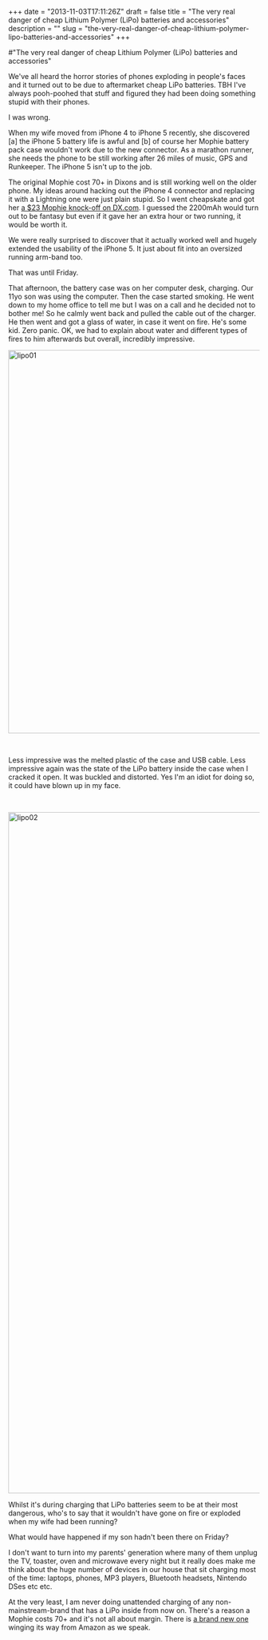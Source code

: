 +++
date = "2013-11-03T17:11:26Z"
draft = false
title = "The very real danger of cheap Lithium Polymer (LiPo) batteries and accessories"
description = ""
slug = "the-very-real-danger-of-cheap-lithium-polymer-lipo-batteries-and-accessories"
+++

#"The very real danger of cheap Lithium Polymer (LiPo) batteries and accessories"

We've all heard the horror stories of phones exploding in people's faces and it turned out to be due to aftermarket cheap LiPo batteries. TBH I've always pooh-poohed that stuff and figured they had been doing something stupid with their phones.

I was wrong.

When my wife moved from iPhone 4 to iPhone 5 recently, she discovered [a] the iPhone 5 battery life is awful and [b] of course her Mophie battery pack case wouldn't work due to the new connector. As a marathon runner, she needs the phone to be still working after 26 miles of music, GPS and Runkeeper. The iPhone 5 isn't up to the job.

The original Mophie cost 70+ in Dixons and is still working well on the older phone. My ideas around hacking out the iPhone 4 connector and replacing it with a Lightning one were just plain stupid. So I went cheapskate and got her <a href="http://dx.com/p/external-2200mah-battery-matte-back-case-for-iphone-5-black-silver-187985">a $23 Mophie knock-off on DX.com</a>. I guessed the 2200mAh would turn out to be fantasy but even if it gave her an extra hour or two running, it would be worth it.

We were really surprised to discover that it actually worked well and hugely extended the usability of the iPhone 5. It just about fit into an oversized running arm-band too.

That was until Friday.

That afternoon, the battery case was on her computer desk, charging. Our 11yo son was using the computer. Then the case started smoking. He went down to my home office to tell me but I was on a call and he decided not to bother me! So he calmly went back and pulled the cable out of the charger. He then went and got a glass of water, in case it went on fire. He's some kid. Zero panic. OK, we had to explain about water and different types of fires to him afterwards but overall, incredibly impressive.

<a href="https://s3-eu-west-1.amazonaws.com/conoroneill.net/wp-content/uploads/2013/11/lipo01.jpg"><img class="aligncenter size-full wp-image-1194" alt="lipo01" src="https://s3-eu-west-1.amazonaws.com/conoroneill.net/wp-content/uploads/2013/11/lipo01.jpg" width="1024" height="768" /></a>

&nbsp;

Less impressive was the melted plastic of the case and USB cable. Less impressive again was the state of the LiPo battery inside the case when I cracked it open. It was buckled and distorted. Yes I'm an idiot for doing so, it could have blown up in my face.

&nbsp;

<a href="https://s3-eu-west-1.amazonaws.com/conoroneill.net/wp-content/uploads/2013/11/lipo02.jpg"><img class="aligncenter size-full wp-image-1196" alt="lipo02" src="https://s3-eu-west-1.amazonaws.com/conoroneill.net/wp-content/uploads/2013/11/lipo02.jpg" width="1024" height="1365" /></a>

Whilst it's during charging that LiPo batteries seem to be at their most dangerous, who's to say that it wouldn't have gone on fire or exploded when my wife had been running?

What would have happened if my son hadn't been there on Friday?

I don't want to turn into my parents' generation where many of them unplug the TV, toaster, oven and microwave every night but it really does make me think about the huge number of devices in our house that sit charging most of the time: laptops, phones, MP3 players, Bluetooth headsets, Nintendo DSes etc etc.

At the very least, I am never doing unattended charging of any non-mainstream-brand that has a LiPo inside from now on. There's a reason a Mophie costs 70+ and it's not all about margin. There is <a href="http://www.amazon.co.uk/gp/product/B00BS99MRE/ref=noref?ie=UTF8&amp;psc=1&amp;s=electronics">a brand new one</a> winging its way from Amazon as we speak.

&nbsp;